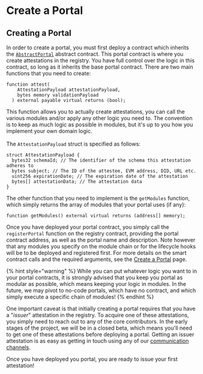 # Create a Portal

## Creating a Portal

In order to create a portal, you must first deploy a contract which inherits the [`AbstractPortal`](https://github.com/Consensys/linea-attestation-registry/blob/cd8f14463d5e96718b021bb3f66a9467e7c0ea3a/src/interface/AbstractPortal.sol) abstract contract.  This portal contract is where you create attestations in the registry.  You have full control over the logic in this contract, so long as it inherits the base portal contract.  There are two main functions that you need to create:

```solidity
function attest(
    AttestationPayload attestationPayload,
    bytes memory validationPayload
  ) external payable virtual returns (bool);
```

This function allows you to actually create attestations, you can call the various modules and/or apply any other logic you need to.  The convention is to keep as much logic as possible in modules, but it's up to you how you implement your own domain logic.\
\
The `AttestationPayload` struct is specified as follows:

```solidity
struct AttestationPayload {
  bytes32 schemaId; // The identifier of the schema this attestation adheres to
  bytes subject; // The ID of the attestee, EVM address, DID, URL etc.
  uint256 expirationDate; // The expiration date of the attestation
  bytes[] attestationData; // The attestation data
}
```

The other function that you need to implement is the `getModules` function, which simply returns the array of modules that your portal uses (if any):

```solidity
function getModules() external virtual returns (address[] memory);
```

Once you have deployed your portal contract, you simply call the `registerPortal` function on the registry contract, providing the portal contract address, as well as the portal name and description.  Note however that any modules you specify on the module chain or for the lifecycle hooks will be to be deployed and registered first.  For more details on the smart contract calls and the required arguments, see the [Create a Portal](create-a-portal.md) page.

{% hint style="warning" %}
While you can put whatever logic you want to in your portal contracts, it is strongly advised that you keep you portal as modular as possible, which means keeping your logic in modules.  In the future, we may pivot to no-code portals, which have no contract, and which simply execute a specific chain of modules!
{% endhint %}

One important caveat is that initially creating a portal requires that you have a "_issuer_" attestation in the registry.  To acquire one of these attestations, you simply need to reach out to any of the core contributors.  In the early stages of the project, we will be in a closed beta, which means you'll need to get one of these attestations before deploying a portal. Getting an issuer attestation is as easy as getting in touch using any of our [communication channels](../../get-involved/get-in-touch.md).

Once you have deployed you portal, you are ready to issue your first attestation!
